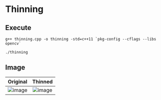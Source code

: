# Thinning

## Execute
```
g++ thinning.cpp -o thinning -std=c++11 `pkg-config --cflags --libs opencv`
```
```
./thinning
```

## Image

| Original | Thinned |
| :---: | :---: |
| ![image](https://github.com/yantong0116/C-Cpp-Learning/assets/51469882/bc8258a0-5b3f-47d6-9053-57689bf778dc) | ![image](https://github.com/yantong0116/C-Cpp-Learning/assets/51469882/fed28cb1-873d-4eb8-852a-59188a969874) |

